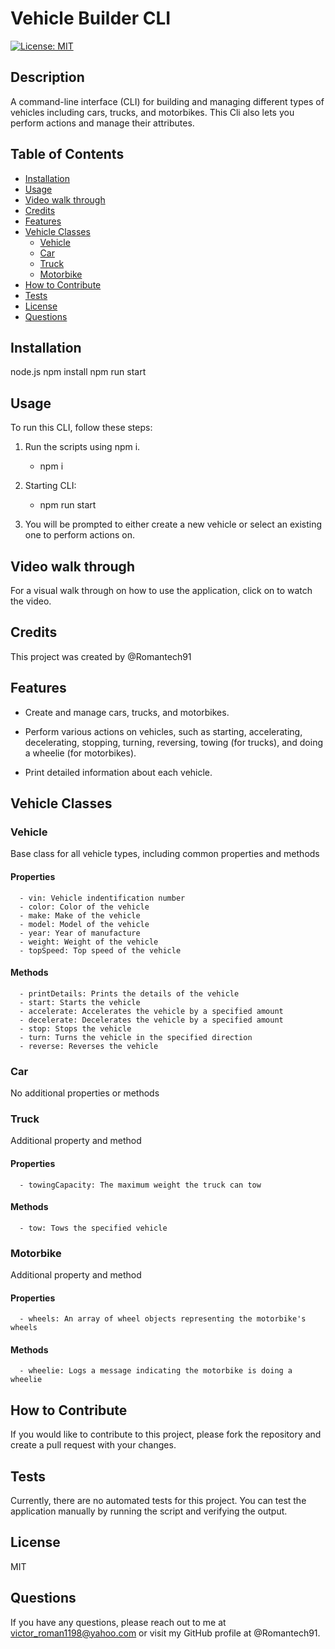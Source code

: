 # Vehicle Builder CLI

[![License: MIT](https://img.shields.io/badge/License-MIT-yellow.svg)](https://opensource.org/licenses/MIT)

## Description

A command-line interface (CLI) for building and managing different types of vehicles including cars, trucks, and motorbikes. This Cli also lets you perform actions and manage their attributes.

## Table of Contents

- [Installation](#installation)
- [Usage](#usage)
- [Video walk through](video-walk-through)
- [Credits](#credits)
- [Features](#features)
- [Vehicle Classes](#vehicle-classes)
  - [Vehicle](#vehicle)
  - [Car](#car)
  - [Truck](#truck)
  - [Motorbike](#motorbike)
- [How to Contribute](#how-to-contribute)
- [Tests](#tests)
- [License](#license)
- [Questions](#questions)

## Installation

node.js
npm install
npm run start

## Usage

To run this CLI, follow these steps:

1. Run the scripts using npm i.

   - npm i

2. Starting CLI:

   - npm run start

3. You will be prompted to either create a new vehicle or select an existing one to perform actions on.

## Video walk through

For a visual walk through on how to use the application, click on to watch the video.

## Credits

This project was created by @Romantech91

## Features

- Create and manage cars, trucks, and motorbikes.

- Perform various actions on vehicles, such as starting, accelerating, decelerating, stopping, turning, reversing, towing (for trucks), and doing a wheelie (for motorbikes).

- Print detailed information about each vehicle.

## Vehicle Classes

### Vehicle

Base class for all vehicle types, including common properties and methods

#### Properties

      - vin: Vehicle indentification number
      - color: Color of the vehicle
      - make: Make of the vehicle
      - model: Model of the vehicle
      - year: Year of manufacture
      - weight: Weight of the vehicle
      - topSpeed: Top speed of the vehicle

#### Methods

      - printDetails: Prints the details of the vehicle
      - start: Starts the vehicle
      - accelerate: Accelerates the vehicle by a specified amount
      - decelerate: Decelerates the vehicle by a specified amount
      - stop: Stops the vehicle
      - turn: Turns the vehicle in the specified direction
      - reverse: Reverses the vehicle

### Car

No additional properties or methods

### Truck

Additional property and method

#### Properties

      - towingCapacity: The maximum weight the truck can tow

#### Methods

      - tow: Tows the specified vehicle

### Motorbike

Additional property and method

#### Properties

      - wheels: An array of wheel objects representing the motorbike's wheels

#### Methods

      - wheelie: Logs a message indicating the motorbike is doing a wheelie

## How to Contribute

If you would like to contribute to this project, please fork the repository and create a pull request with your changes.

## Tests

Currently, there are no automated tests for this project. You can test the application manually by running the script and verifying the output.

## License

MIT

## Questions

If you have any questions, please reach out to me at victor_roman1198@yahoo.com or visit my GitHub profile at @Romantech91.

